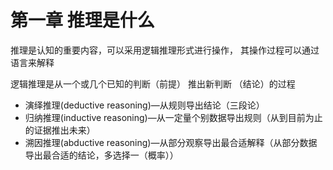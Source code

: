 # 第一章 推理是什么

推理是认知的重要内容，可以采用逻辑推理形式进行操作， 其操作过程可以通过语言来解释

逻辑推理是从一个或几个已知的判断（前提） 推出新判断 （结论）的过程

- 演绎推理(deductive reasoning)—从规则导出结论（三段论）
- 归纳推理(inductive reasoning)—从一定量个别数据导出规则（从到目前为止的证据推出未来）
- 溯因推理(abductive reasoning)—从部分观察导出最合适解释（从部分数据导出最合适的结论，多选择一（概率））

